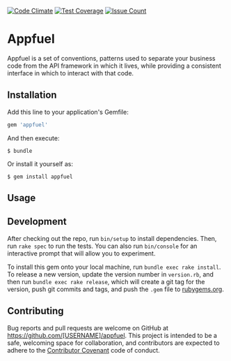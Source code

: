 [![Code Climate](https://codeclimate.com/github/rsb/appfuel/badges/gpa.svg)](https://codeclimate.com/github/rsb/appfuel)
[![Test Coverage](https://codeclimate.com/github/rsb/appfuel/badges/coverage.svg)](https://codeclimate.com/github/rsb/appfuel/coverage)
[![Issue Count](https://codeclimate.com/github/rsb/appfuel/badges/issue_count.svg)](https://codeclimate.com/github/rsb/appfuel)

# Appfuel
Appfuel is a set of conventions, patterns used to separate your business
code from the API framework in which it lives, while providing a consistent interface
in which to interact with that code.

## Installation

Add this line to your application's Gemfile:

```ruby
gem 'appfuel'
```

And then execute:

    $ bundle

Or install it yourself as:

    $ gem install appfuel

## Usage


## Development

After checking out the repo, run `bin/setup` to install dependencies. Then, run `rake spec` to run the tests. You can also run `bin/console` for an interactive prompt that will allow you to experiment.

To install this gem onto your local machine, run `bundle exec rake install`. To release a new version, update the version number in `version.rb`, and then run `bundle exec rake release`, which will create a git tag for the version, push git commits and tags, and push the `.gem` file to [rubygems.org](https://rubygems.org).

## Contributing

Bug reports and pull requests are welcome on GitHub at https://github.com/[USERNAME]/appfuel. This project is intended to be a safe, welcoming space for collaboration, and contributors are expected to adhere to the [Contributor Covenant](http://contributor-covenant.org) code of conduct.

